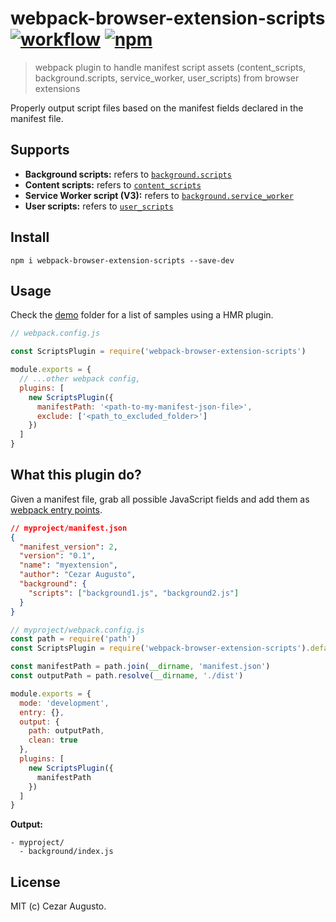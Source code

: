 [action-image]: https://github.com/cezaraugusto/webpack-browser-extension-scripts/workflows/CI/badge.svg
[action-url]: https://github.com/cezaraugusto/webpack-browser-extension-scripts/actions?query=workflow%3ACI
[npm-image]: https://img.shields.io/npm/v/webpack-browser-extension-scripts.svg
[npm-url]: https://npmjs.org/package/webpack-browser-extension-scripts

# webpack-browser-extension-scripts [![workflow][action-image]][action-url] [![npm][npm-image]][npm-url]

> webpack plugin to handle manifest script assets (content_scripts, background.scripts, service_worker, user_scripts) from browser extensions

Properly output script files based on the manifest fields declared in the manifest file.

## Supports

- **Background scripts:** refers to [`background.scripts`](https://developer.mozilla.org/en-US/docs/Mozilla/Add-ons/WebExtensions/manifest.json/background)
- **Content scripts:** refers to [`content_scripts`](https://developer.mozilla.org/en-US/docs/Mozilla/Add-ons/WebExtensions/manifest.json/content_scripts)
- **Service Worker script (V3):** refers to [`background.service_worker`](https://developer.chrome.com/docs/extensions/mv3/service_workers/)
- **User scripts:** refers to [`user_scripts`](https://developer.mozilla.org/en-US/docs/Mozilla/Add-ons/WebExtensions/manifest.json/user_scripts)

## Install

```
npm i webpack-browser-extension-scripts --save-dev
```

## Usage

Check the [demo](./demo/) folder for a list of samples using a HMR plugin.

```js
// webpack.config.js

const ScriptsPlugin = require('webpack-browser-extension-scripts')

module.exports = {
  // ...other webpack config,
  plugins: [
    new ScriptsPlugin({
      manifestPath: '<path-to-my-manifest-json-file>',
      exclude: ['<path_to_excluded_folder>']
    })
  ]
}
```

## What this plugin do?

Given a manifest file, grab all possible JavaScript fields and add them as [webpack entry points](https://webpack.js.org/concepts/entry-points/#root).

```json
// myproject/manifest.json
{
  "manifest_version": 2,
  "version": "0.1",
  "name": "myextension",
  "author": "Cezar Augusto",
  "background": {
    "scripts": ["background1.js", "background2.js"]
  }
}
```

```js
// myproject/webpack.config.js
const path = require('path')
const ScriptsPlugin = require('webpack-browser-extension-scripts').default

const manifestPath = path.join(__dirname, 'manifest.json')
const outputPath = path.resolve(__dirname, './dist')

module.exports = {
  mode: 'development',
  entry: {},
  output: {
    path: outputPath,
    clean: true
  },
  plugins: [
    new ScriptsPlugin({
      manifestPath
    })
  ]
}
```

**Output:**

```
- myproject/
  - background/index.js
```

## License

MIT (c) Cezar Augusto.
